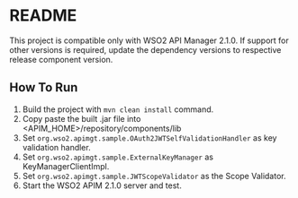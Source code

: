 # README

This project is compatible only with WSO2 API Manager 2.1.0. If support for other versions is required, update the dependency versions to respective release component version.

## How To Run

1. Build the project with `mvn clean install` command.
1. Copy paste the built .jar file into <APIM_HOME>/repository/components/lib
1. Set `org.wso2.apimgt.sample.OAuth2JWTSelfValidationHandler` as key validation handler.
1. Set `org.wso2.apimgt.sample.ExternalKeyManager` as KeyManagerClientImpl.
1. Set `org.wso2.apimgt.sample.JWTScopeValidator` as the Scope Validator.
1. Start the WSO2 APIM 2.1.0 server and test.
